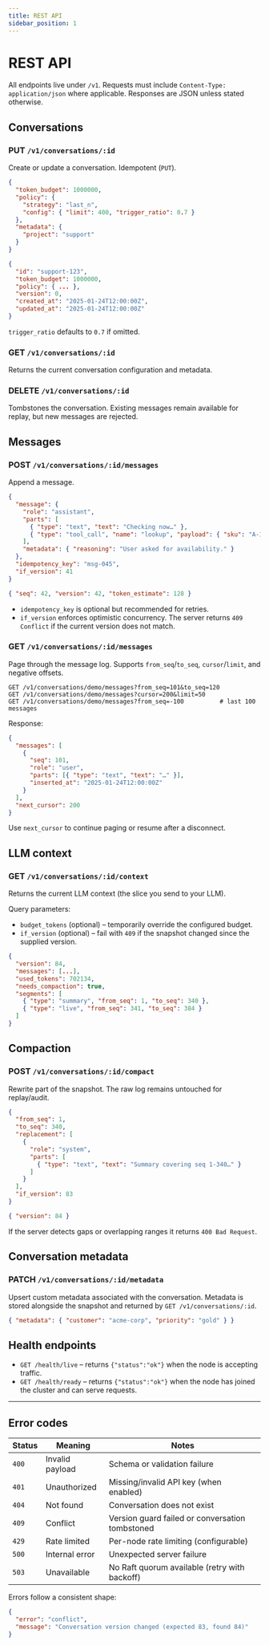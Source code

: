 ```yaml
---
title: REST API
sidebar_position: 1
---
```


# REST API

All endpoints live under `/v1`.  Requests must include `Content-Type: application/json` where applicable.  Responses are JSON unless stated otherwise.

## Conversations

### PUT `/v1/conversations/:id`

Create or update a conversation. Idempotent (`PUT`).

```json title="Request body"
{
  "token_budget": 1000000,
  "policy": {
    "strategy": "last_n",
    "config": { "limit": 400, "trigger_ratio": 0.7 }
  },
  "metadata": {
    "project": "support"
  }
}
```

```json title="Response"
{
  "id": "support-123",
  "token_budget": 1000000,
  "policy": { ... },
  "version": 0,
  "created_at": "2025-01-24T12:00:00Z",
  "updated_at": "2025-01-24T12:00:00Z"
}
```

`trigger_ratio` defaults to `0.7` if omitted.

### GET `/v1/conversations/:id`

Returns the current conversation configuration and metadata.

### DELETE `/v1/conversations/:id`

Tombstones the conversation. Existing messages remain available for replay, but new messages are rejected.

## Messages

### POST `/v1/conversations/:id/messages`

Append a message.

```json title="Request body"
{
  "message": {
    "role": "assistant",
    "parts": [
      { "type": "text", "text": "Checking now…" },
      { "type": "tool_call", "name": "lookup", "payload": { "sku": "A-19" } }
    ],
    "metadata": { "reasoning": "User asked for availability." }
  },
  "idempotency_key": "msg-045",
  "if_version": 41
}
```

```json title="Response"
{ "seq": 42, "version": 42, "token_estimate": 128 }
```

- `idempotency_key` is optional but recommended for retries.  
- `if_version` enforces optimistic concurrency. The server returns `409 Conflict` if the current version does not match.

### GET `/v1/conversations/:id/messages`

Page through the message log. Supports `from_seq`/`to_seq`, `cursor`/`limit`, and negative offsets.

```
GET /v1/conversations/demo/messages?from_seq=101&to_seq=120
GET /v1/conversations/demo/messages?cursor=200&limit=50
GET /v1/conversations/demo/messages?from_seq=-100          # last 100 messages
```

Response:

```json
{
  "messages": [
    {
      "seq": 101,
      "role": "user",
      "parts": [{ "type": "text", "text": "…" }],
      "inserted_at": "2025-01-24T12:00:00Z"
    }
  ],
  "next_cursor": 200
}
```

Use `next_cursor` to continue paging or resume after a disconnect.

## LLM context

### GET `/v1/conversations/:id/context`

Returns the current LLM context (the slice you send to your LLM).

Query parameters:

- `budget_tokens` (optional) – temporarily override the configured budget.  
- `if_version` (optional) – fail with `409` if the snapshot changed since the supplied version.

```json title="Response"
{
  "version": 84,
  "messages": [...],
  "used_tokens": 702134,
  "needs_compaction": true,
  "segments": [
    { "type": "summary", "from_seq": 1, "to_seq": 340 },
    { "type": "live", "from_seq": 341, "to_seq": 384 }
  ]
}
```

## Compaction

### POST `/v1/conversations/:id/compact`

Rewrite part of the snapshot.  The raw log remains untouched for replay/audit.

```json title="Request body"
{
  "from_seq": 1,
  "to_seq": 340,
  "replacement": [
    {
      "role": "system",
      "parts": [
        { "type": "text", "text": "Summary covering seq 1-340…" }
      ]
    }
  ],
  "if_version": 83
}
```

```json title="Response"
{ "version": 84 }
```

If the server detects gaps or overlapping ranges it returns `400 Bad Request`.

## Conversation metadata

### PATCH `/v1/conversations/:id/metadata`

Upsert custom metadata associated with the conversation.  Metadata is stored alongside the snapshot and returned by `GET /v1/conversations/:id`.

```json
{ "metadata": { "customer": "acme-corp", "priority": "gold" } }
```

## Health endpoints

- `GET /health/live` – returns `{"status":"ok"}` when the node is accepting traffic.  
- `GET /health/ready` – returns `{"status":"ok"}` when the node has joined the cluster and can serve requests.

---

## Error codes

| Status | Meaning | Notes |
| --- | --- | --- |
| `400` | Invalid payload | Schema or validation failure |
| `401` | Unauthorized | Missing/invalid API key (when enabled) |
| `404` | Not found | Conversation does not exist |
| `409` | Conflict | Version guard failed or conversation tombstoned |
| `429` | Rate limited | Per-node rate limiting (configurable) |
| `500` | Internal error | Unexpected server failure |
| `503` | Unavailable | No Raft quorum available (retry with backoff) |

Errors follow a consistent shape:

```json
{
  "error": "conflict",
  "message": "Conversation version changed (expected 83, found 84)"
}
```
